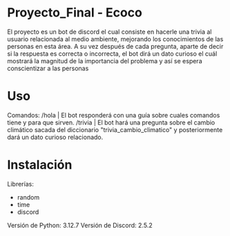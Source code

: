 # Proyecto_Final - Ecoco
El proyecto es un bot de discord el cual consiste en hacerle una trivia al usuario relacionada al medio ambiente, mejorando los conocimientos de las personas en esta área. A su vez después de cada pregunta, aparte de decir si la respuesta es correcta o incorrecta, el bot dirá un dato curioso el cuál mostrará la magnitud de la importancia del problema y así se espera conscientizar a las personas

# Uso
Comandos:
/hola  |  El bot responderá con una guía sobre cuales comandos tiene y para que sirven.
/trivia  |  El bot hará una pregunta sobre el cambio climático sacada del diccionario "trivia_cambio_climatico" y posteriormente dará un dato curioso relacionado.

# Instalación
Librerías:
- random
- time
- discord

Versión de Python: 3.12.7
Versión de Discord: 2.5.2
